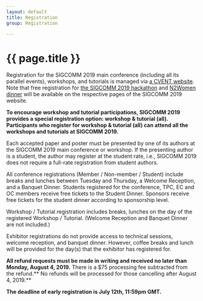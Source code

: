 ```yaml
---
layout: default
title: Registration
group: Registration

---
```




# {{ page.title }}
Registration for the SIGCOMM 2019 main conference (including all its parallel events), workshops, and tutorials is managed via [a CVENT website](http://www.cvent.com/d/66q4fb/4W).  Note that free registration for [the SIGCOMM 2019 hackathon](https://conferences.sigcomm.org/sigcomm/2019/hackathon.html) and [N2Women dinner](https://conferences.sigcomm.org/sigcomm/2019/n2women_dinner.html) will be available on the respective pages of the SIGCOMM 2019 website.

**To encourage workshop and tutorial participations, SIGCOMM 2019 provides a special registration option: workshop & tutorial (all). Participants who register for workshop & tutorial (all) can attend all the workshops and tutorials at SIGCOMM 2019.**

Each accepted paper and poster must be presented by one of its authors at the SIGCOMM 2019 main conference or workshop. If the presenting author is a student, the author may register at the student rate, i.e., SIGCOMM 2019 does not require a full-rate registration from student authors.

All conference registrations (Member / Non-member / Student) include breaks and lunches between Tuesday and Thursday, a Welcome Reception, and a Banquet Dinner. Students registered for the conference, TPC, EC and OC members receive free tickets to the Student Dinner. Sponsors receive free tickets for the student dinner according to sponsorship level.

Workshop / Tutorial registration includes breaks, lunches on the day of the registered Workshop / Tutorial. (Welcome Reception and Banquet Dinner are not included.)

Exhibitor registrations do not  provide access to technical sessions, welcome reception, and banquet dinner. However, coffee breaks and lunch will be provided for the day(s) that the exhibitor has registered for.

**All refund requests must be made in writing and received no later than Monday, August 4, 2019.** There is a $75 processing fee subtracted from the refund.** No refunds will be processed for those cancelling after August 4, 2019.**

**The deadline of early registration is July 12th, 11:59pm GMT.**
